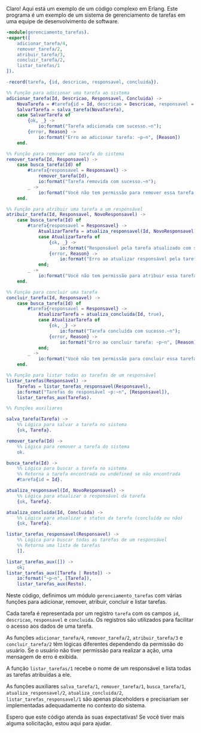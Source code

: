 Claro! Aqui está um exemplo de um código complexo em Erlang. Este programa é um exemplo de um sistema de gerenciamento de tarefas em uma equipe de desenvolvimento de software.

```erlang
-module(gerenciamento_tarefas).
-export([
    adicionar_tarefa/4,
    remover_tarefa/2,
    atribuir_tarefa/3,
    concluir_tarefa/2,
    listar_tarefas/1
]).

-record(tarefa, {id, descricao, responsavel, concluida}).

%% Função para adicionar uma tarefa ao sistema
adicionar_tarefa(Id, Descricao, Responsavel, Concluida) ->
    NovaTarefa = #tarefa{id = Id, descricao = Descricao, responsavel = Responsavel, concluida = Concluida},
    SalvarTarefa = salva_tarefa(NovaTarefa),
    case SalvarTarefa of
        {ok, _} ->
            io:format("Tarefa adicionada com sucesso.~n");
        {error, Reason} ->
            io:format("Erro ao adicionar tarefa: ~p~n", [Reason])
    end.

%% Função para remover uma tarefa do sistema
remover_tarefa(Id, Responsavel) ->
    case busca_tarefa(Id) of
        #tarefa{responsavel = Responsavel} ->
            remover_tarefa(Id),
            io:format("Tarefa removida com sucesso.~n");
        _ ->
            io:format("Você não tem permissão para remover essa tarefa.~n")
    end.

%% Função para atribuir uma tarefa a um responsável
atribuir_tarefa(Id, Responsavel, NovoResponsavel) ->
    case busca_tarefa(Id) of
        #tarefa{responsavel = Responsavel} ->
            AtualizarTarefa = atualiza_responsavel(Id, NovoResponsavel),
            case AtualizarTarefa of
                {ok, _} ->
                    io:format("Responsável pela tarefa atualizado com sucesso.~n");
                {error, Reason} ->
                    io:format("Erro ao atualizar responsável pela tarefa: ~p~n", [Reason])
            end;
        _ ->
            io:format("Você não tem permissão para atribuir essa tarefa.~n")
    end.

%% Função para concluir uma tarefa
concluir_tarefa(Id, Responsavel) ->
    case busca_tarefa(Id) of
        #tarefa{responsavel = Responsavel} ->
            AtualizarTarefa = atualiza_concluida(Id, true),
            case AtualizarTarefa of
                {ok, _} ->
                    io:format("Tarefa concluída com sucesso.~n");
                {error, Reason} ->
                    io:format("Erro ao concluir tarefa: ~p~n", [Reason])
            end;
        _ ->
            io:format("Você não tem permissão para concluir essa tarefa.~n")
    end.

%% Função para listar todas as tarefas de um responsável
listar_tarefas(Responsavel) ->
    Tarefas = listar_tarefas_responsavel(Responsavel),
    io:format("Tarefas do responsável ~p:~n", [Responsavel]),
    listar_tarefas_aux(Tarefas).

%% Funções auxiliares

salva_tarefa(Tarefa) ->
    %% Lógica para salvar a tarefa no sistema
    {ok, Tarefa}.

remover_tarefa(Id) ->
    %% Lógica para remover a tarefa do sistema
    ok.

busca_tarefa(Id) ->
    %% Lógica para buscar a tarefa no sistema
    %% Retorna a tarefa encontrada ou undefined se não encontrada
    #tarefa{id = Id}.

atualiza_responsavel(Id, NovoResponsavel) ->
    %% Lógica para atualizar o responsável da tarefa
    {ok, Tarefa}.

atualiza_concluida(Id, Concluida) ->
    %% Lógica para atualizar o status da tarefa (concluída ou não)
    {ok, Tarefa}.

listar_tarefas_responsavel(Responsavel) ->
    %% Lógica para buscar todas as tarefas de um responsável
    %% Retorna uma lista de tarefas
    [].

listar_tarefas_aux([]) ->
    ok;
listar_tarefas_aux([Tarefa | Resto]) ->
    io:format("~p~n", [Tarefa]),
    listar_tarefas_aux(Resto).
```

Neste código, definimos um módulo `gerenciamento_tarefas` com várias funções para adicionar, remover, atribuir, concluir e listar tarefas. 

Cada tarefa é representada por um registro `tarefa` com os campos `id`, `descricao`, `responsavel` e `concluida`. Os registros são utilizados para facilitar o acesso aos dados de uma tarefa.

As funções `adicionar_tarefa/4`, `remover_tarefa/2`, `atribuir_tarefa/3` e `concluir_tarefa/2` têm lógicas diferentes dependendo da permissão do usuário. Se o usuário não tiver permissão para realizar a ação, uma mensagem de erro é exibida.

A função `listar_tarefas/1` recebe o nome de um responsável e lista todas as tarefas atribuídas a ele.

As funções auxiliares `salva_tarefa/1`, `remover_tarefa/1`, `busca_tarefa/1`, `atualiza_responsavel/2`, `atualiza_concluida/2`, `listar_tarefas_responsavel/1` são apenas placeholders e precisariam ser implementadas adequadamente no contexto do sistema.

Espero que este código atenda às suas expectativas! Se você tiver mais alguma solicitação, estou aqui para ajudar.